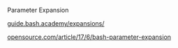 Parameter Expansion


[guide.bash.academy/expansions/](https://guide.bash.academy/expansions/)

[opensource.com/article/17/6/bash-parameter-expansion](https://opensource.com/article/17/6/bash-parameter-expansion)